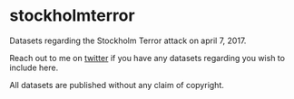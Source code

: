 # stockholmterror
Datasets regarding the Stockholm Terror attack on april 7, 2017.

Reach out to me on [twitter](http://twitter.com/nittonfemton "@nittonfemton") if you have any datasets regarding you wish to include here.

All datasets are published without any claim of copyright.
